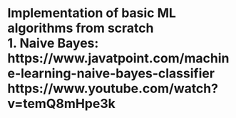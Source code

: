 <h1> Implementation of basic ML algorithms from scratch <br>
1. Naive Bayes: <br>
<t><t> https://www.javatpoint.com/machine-learning-naive-bayes-classifier <br>
<t><t> https://www.youtube.com/watch?v=temQ8mHpe3k <br>

